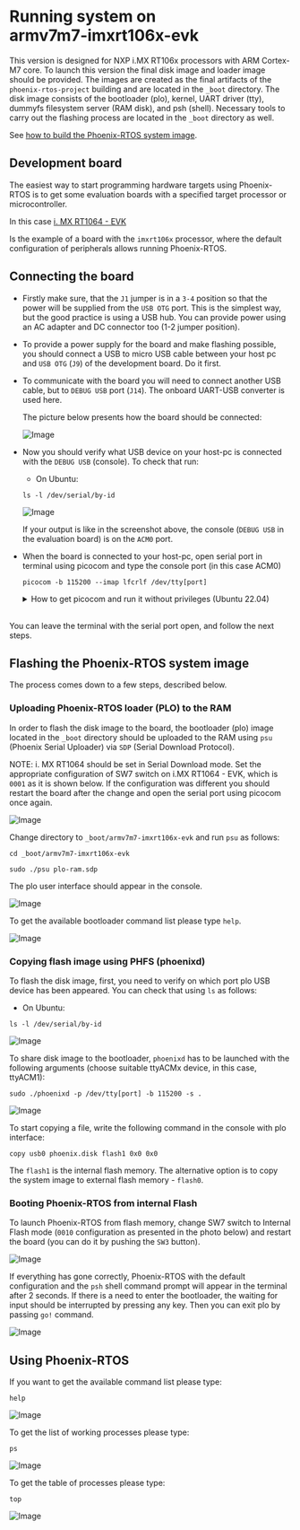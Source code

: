 # Running system on <nobr>armv7m7-imxrt106x-evk</nobr>

This version is designed for NXP i.MX RT106x processors with ARM Cortex-M7 core. To launch this version the final disk
image and loader image should be provided. The images are created as the final artifacts of the `phoenix-rtos-project`
building and are located in the `_boot` directory. The disk image consists of the bootloader (plo), kernel, UART driver
(tty), dummyfs filesystem server (RAM disk), and psh (shell). Necessary tools to carry out the flashing process are
located in the `_boot` directory as well.

See [how to build the Phoenix-RTOS system image](../building/index.md).

## Development board

The easiest way to start programming hardware targets using Phoenix-RTOS is to get some evaluation boards with a
specified target processor or microcontroller.

<!-- markdownlint-disable -->
In this case [i. MX RT1064 - EVK](https://www.nxp.com/design/development-boards/i-mx-evaluation-and-development-boards/mimxrt1064-evk-i-mx-rt1064-evaluation-kit:MIMXRT1064-EVK)
<!-- markdownlint-restore -->

Is the example of a board with the `imxrt106x` processor, where the default configuration of peripherals allows running
Phoenix-RTOS.

## Connecting the board

- Firstly make sure, that the `J1` jumper is in a `3-4` position so that the power will be supplied from the `USB OTG`
port. This is the simplest way, but the good practice is using a USB hub. You can provide power using an AC adapter and
DC connector too (1-2 jumper position).

- To provide a power supply for the board and make flashing possible, you should connect a USB to micro USB cable
between your host pc and `USB OTG` (`J9`) of the development board. Do it first.

- To communicate with the board you will need to connect another USB cable, but to `DEBUG USB` port (`J14`). The onboard
UART-USB converter is used here.

  The picture below presents how the board should be connected:

  ![Image](../_static/images/quickstart/imxrt106x-connections.jpg)

- Now you should verify what USB device on your host-pc is connected with the `DEBUG USB` (console). To check that run:

  - On Ubuntu:

  ```console
  ls -l /dev/serial/by-id
  ```

  ![Image](../_static/images/quickstart/imxrt106x-ls.png)

  If your output is like in the screenshot above, the console (`DEBUG USB` in the evaluation board) is on the `ACM0`
  port.

- When the board is connected to your host-pc, open serial port in terminal using picocom and type the console port
(in this case ACM0)

  ```console
  picocom -b 115200 --imap lfcrlf /dev/tty[port]
  ```

  <details>
  <summary>How to get picocom and run it without privileges (Ubuntu 22.04)</summary>

  ```console
  sudo apt-get update && \
  sudo apt-get install picocom
  ```

  To use picocom without sudo privileges run this command and then restart:

  ```console
  sudo usermod -a -G tty <yourname>
  ```

  </details>
  </br>

You can leave the terminal with the serial port open, and follow the next steps.

## Flashing the Phoenix-RTOS system image

The process comes down to a few steps, described below.

### Uploading Phoenix-RTOS loader (PLO) to the RAM

In order to flash the disk image to the board, the bootloader (plo) image located in the `_boot` directory should be
uploaded to the RAM using `psu` (Phoenix Serial Uploader) via `SDP` (Serial Download Protocol).

NOTE: i. MX RT1064 should be set in Serial Download mode. Set the appropriate configuration of SW7 switch on
i.MX RT1064 - EVK, which is `0001` as it is shown below. If the configuration was different you should restart
the board after the change and open the serial port using picocom once again.

  ![Image](../_static/images/quickstart/imxrt106x-serial-download.jpg)

Change directory to `_boot/armv7m7-imxrt106x-evk` and run `psu` as follows:

```console
cd _boot/armv7m7-imxrt106x-evk
```

```console
sudo ./psu plo-ram.sdp
```

The plo user interface should appear in the console.

![Image](../_static/images/quickstart/imxrt106x-plo.png)

To get the available bootloader command list please type `help`.

![Image](../_static/images/quickstart/imxrt106x-plo-help.png)

### Copying flash image using PHFS (phoenixd)

To flash the disk image, first, you need to verify on which port plo USB device has been appeared. You can check that
using `ls` as follows:

- On Ubuntu:

```console
ls -l /dev/serial/by-id
```

![Image](../_static/images/quickstart/imxrt106x-ls-2.png)

To share disk image to the bootloader, `phoenixd` has to be launched with the following arguments
(choose suitable ttyACMx device, in this case, ttyACM1):

```console
sudo ./phoenixd -p /dev/tty[port] -b 115200 -s .
```

![Image](../_static/images/quickstart/imxrt106x-phoenixd.png)

To start copying a file, write the following command in the console with plo interface:

```console
copy usb0 phoenix.disk flash1 0x0 0x0
```

The `flash1` is the internal flash memory. The alternative option is to copy the system image to external
flash memory - `flash0`.

### Booting Phoenix-RTOS from internal Flash

To launch Phoenix-RTOS from flash memory, change SW7 switch to Internal Flash mode (`0010` configuration as presented
in the photo below) and restart the board (you can do it by pushing the `SW3` button).

  ![Image](../_static/images/quickstart/imxrt106x-internal-flash.jpg)

If everything has gone correctly, Phoenix-RTOS with the default configuration and the `psh` shell command prompt will
appear in the terminal after 2 seconds. If there is a need to enter the bootloader, the waiting for input should be
interrupted by pressing any key. Then you can exit plo by passing `go!` command.

![Image](../_static/images/quickstart/imxrt106x-start.png)

## Using Phoenix-RTOS

If you want to get the available command list please type:

```console
help
```

![Image](../_static/images/quickstart/imxrt106x-help.png)

To get the list of working processes please type:

```console
ps
```

![Image](../_static/images/quickstart/imxrt106x-ps.png)

To get the table of processes please type:

```console
top
```

![Image](../_static/images/quickstart/imxrt106x-top.png)
